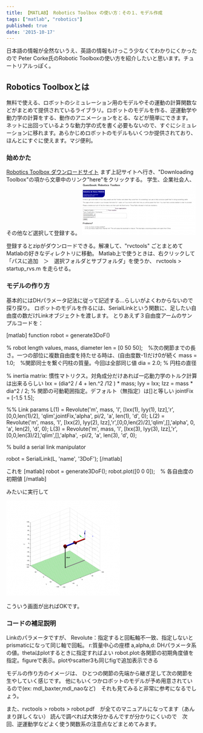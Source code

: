 ```yaml
---
title: 【MATLAB】 Robotics Toolbox の使い方：その１、モデル作成
tags: ["matlab", "robotics"]
published: true
date: '2015-10-17'
---
```



日本語の情報が全然ないうえ、英語の情報もけっこう少なくてわかりにくかったので
Peter Corke氏のRobotic Toolboxの使い方を紹介したいと思います。チュートリアルっぽく。

## Robotics Toolboxとは

無料で使える、ロボットのシミュレーション用のモデルやその運動の計算関数などがまとめて提供されているライブラリ。ロボットのモデルを作る、逆運動学や動力学の計算をする、動作のアニメーションをとる、などが簡単にできます。
ネットに出回っているような動力学の式を書く必要もないので、すぐにシミュレーションに移れます。あらかじめロボットのモデルもいくつか提供されており、ほんとにすぐに使えます。マジ便利。

### 始めかた

[Robotics Toolbox ダウンロードサイト](http://petercorke.com/Robotics_Toolbox.html)
まず上記サイトへ行き、"Downloading Toolbox"の項から文章中のリンク"here"をクリックする。
学生、企業社会人、その他など選択して登録する。
[![Robot](../src/images/Robot-300x137.png)](../src/images/Robot.png)

登録するとzipがダウンロードできる。解凍して、"rvctools" ごとまとめてMatlabの好きなディレクトリに移動。
Matlab上で使うときは、右クリックして「パスに追加　＞　選択フォルダとサブフォルダ」を使うか、
rvctools > startup_rvs.m を走らせる。

### モデルの作り方

基本的にはDHパラメータ記法に従って記述する…らしいがよくわからないので探り探り。
ロボットのモデルを作るには、SerialLinkという関数に、足したい自由度の数だけLinkオブジェクトを渡します。
とりあえず３自由度アームのサンプルコードを：

[matlab]
function robot = generate3DoF()

% robot length values, mass, diameter
len = [0 50 50];　%次の関節までの長さ。一つの部位に複数自由度を持たせる時は、(自由度数-1)だけ0が続く
mass = 1.0;　%関節同士を繋ぐ円柱の質量。今回は全部同じ値
dia = 2.0; % 円柱の直径

% inertia matrix: 慣性マトリクス。対角成分だけあれば一応動力学のトルク計算は出来るらしい
Ixx = (dia^2 / 4 + len.^2 /12 ) * mass;
Iyy = Ixx;
Izz = mass * dia^2 / 2;
% 関節の可動範囲指定。デフォルト（無指定）は[]と等しい
jointFix = [-1.5 1.5];

%% Link params
L(1) = Revolute('m', mass, 'I', [Ixx(1), Iyy(1), Izz],'r',[0,0,len(1)/2], 'qlim',jointFix,'alpha', pi/2, 'a', len(1), 'd', 0);
L(2) = Revolute('m', mass, 'I', [Ixx(2), Iyy(2), Izz],'r',[0,0,len(2)/2],'qlim',[],'alpha', 0, 'a', len(2), 'd', 0);
L(3) = Revolute('m', mass, 'I', [Ixx(3), Iyy(3), Izz],'r',[0,0,len(3)/2],'qlim',[],'alpha', -pi/2, 'a', len(3), 'd', 0);

% build a serial link manipulator

robot = SerialLink(L, 'name', '3DoF');
[/matlab]

これを
[matlab]
robot = generate3DoF();
robot.plot([0 0 0]);　% 各自由度の初期値
[/matlab]

みたいに実行して

[![3DoF](../src/images/3DoF-300x251.png)](../src/images/3DoF.png)

こういう画面が出ればOKです。

### コードの補足説明

Linkのパラメータですが、
Revolute：指定すると回転軸不一致、指定しないとprismaticになって同じ軸で回転。
r:質量中心の座標
a,alpha,d: DHパラメータ系の値。thetaはplotするときに指定すればよい
robot.plot:各関節の初期角度値を指定。figureで表示。plotやscatter3も同じfigで追加表示できる

モデルの作り方のイメージは、
ひとつの関節の先端から継ぎ足して次の関節を生やしていく感じです。
他にもいくつかロボットのモデルが予め用意されているので(ex: mdl_baxter,mdl_naoなど)　それも見てみると非常に参考になるでしょう。

また、rvctools > robots > robot.pdf　が全てのマニュアルになってます（あんまり詳しくない）
読んで調べれば大体分かるんですが分かりにくいので　次回、逆運動学などよく使う関数系の注意点などまとめてみます。